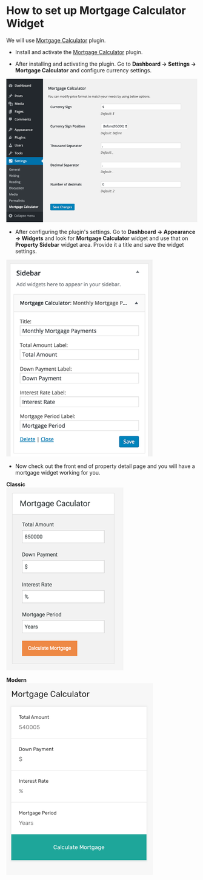 # How to set up Mortgage Calculator Widget

We will use [Mortgage Calculator](https://wordpress.org/plugins/mortgage-calculator/) plugin.

- Install and activate the [Mortgage Calculator](https://wordpress.org/plugins/mortgage-calculator/) plugin.

- After installing and activating the plugin. Go to **Dashboard → Settings → Mortgage Calculator** and configure currency settings. 

![Real Homes Documentation](images/widgets/mortgage-calculator-settings.png) 

- After configuring the plugin's settings. Go to **Dashboard → Appearance → Widgets** and look for **Mortgage Calculator** widget and use that on **Property Sidebar** widget area. Provide it a title and save the widget settings.

![Real Homes Documentation](images/widgets/mortgage-calculator-sidebar.png)

- Now check out the front end of property detail page and you will have a mortgage widget working for you. 

**Classic** </br>
![Real Homes Documentation](images/widgets/mortgage-calculator-frontend.png)

**Modern** </br>
![Real Homes Documentation](images/widgets/mortgage-calculator-frontend-mod.png)
